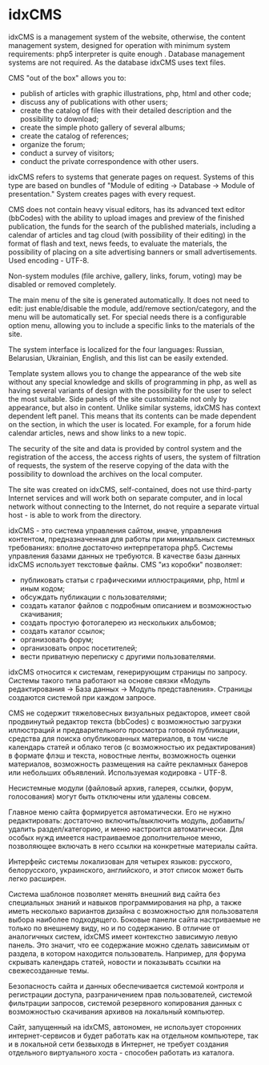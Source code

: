 idxCMS
======

idxCMS is a management system of the website, otherwise, the content management system, designed for operation with minimum system requirements: php5 interpreter is quite enough . Database management systems are not required. As the database idxCMS uses text files.

CMS "out of the box" allows you to:
- publish of articles with graphic illustrations, php, html and other code;
- discuss any of publications with other users;
- create the catalog of files with their detailed description and the possibility to download;
- create the simple photo gallery of several albums;
- create the catalog of references;
- organize the forum;
- conduct a survey of visitors;
- conduct the private correspondence with other users.

idxCMS refers to systems that generate pages on request. Systems of this type are based on bundles of "Module of editing → Database → Module of presentation." System creates pages with every request.

CMS does not contain heavy visual editors, has its advanced text editor (bbCodes) with the ability to upload images and preview of the finished publication, the funds for the search of the published materials, including a calendar of articles and tag cloud (with possibility of their editing) in the format of flash and text, news feeds, to evaluate the materials, the possibility of placing on a site advertising banners or small advertisements. Used encoding - UTF-8.

Non-system modules (file archive, gallery, links, forum, voting) may be disabled or removed completely.

The main menu of the site is generated automatically. It does not need to edit: just enable/disable the module, add/remove section/category, and the menu will be automatically set. For special needs there is a configurable option menu, allowing you to include a specific links to the materials of the site.

The system interface is localized for the four languages: Russian, Belarusian, Ukrainian, English, and this list can be easily extended.

Template system allows you to change the appearance of the web site without any special knowledge and skills of programming in php, as well as having several variants of design with the possibility for the user to select the most suitable. Side panels of the site customizable not only by appearance, but also in content. Unlike similar systems, idxCMS has context dependent left panel. This means that its contents can be made dependent on the section, in which the user is located. For example, for a forum hide calendar articles, news and show links to a new topic.

The security of the site and data is provided by control system and the registration of the access, the access rights of users, the system of filtration of requests, the system of the reserve copying of the data with the possibility to download the archives on the local computer.

The site was created on idxCMS, self-contained, does not use third-party Internet services and will work both on separate computer, and in local network without connecting to the Internet, do not require a separate virtual host - is able to work from the directory.

idxCMS - это система управления сайтом, иначе, управления контентом, предназначенная для работы при минимальных системных требованиях: вполне достаточно интерпретатора php5. Системы управления базами данных не требуются. В качестве базы данных idxCMS использует текстовые файлы.
CMS "из коробки" позволяет:
- публиковать статьи с графическими иллюстрациями, php, html и иным кодом;
- обсуждать публикации с пользователями;
- создать каталог файлов с подробным описанием и возможностью скачивания;
- создать простую фотогалерею из нескольких альбомов;
- создать каталог ссылок;
- организовать форум;
- организовать опрос посетителей;
- вести приватную переписку с другими пользователями.

idxCMS относится к системам, генерирующим страницы по запросу. Системы такого типа работают на основе связки «Модуль редактирования → База данных → Модуль представления».  Страницы создаются системой при каждом запросе.

CMS не содержит тяжеловесных визуальных редакторов, имеет свой продвинутый редактор текста (bbCodes) с возможностью загрузки иллюстраций и предварительного просмотра готовой публикации, средства для поиска опубликованных материалов, в том числе календарь статей и облако тегов (с возможностью их редактирования) в формате флэш и текста, новостные ленты, возможность оценки материалов, возможность размещения на сайте рекламных банеров или небольших объявлений. Используемая кодировка - UTF-8.

Несистемные модули (файловый архив, галерея, ссылки, форум, голосования) могут быть отключены или удалены совсем.

Главное меню сайта формируется автоматически. Его не нужно редактировать: достаточно включить/выключить модуль, добавить/удалить раздел/категорию, и меню настроится автоматически. Для особых нужд имеется настраиваемое дополнительное меню, позволяющее включать в него ссылки на конкретные материалы сайта.

Интерфейс системы локализован для четырех языков: русского, белорусского, украинского, английского, и этот список может быть легко расширен.

Система шаблонов позволяет менять внешний вид сайта без специальных знаний и навыков программирования на php, а также иметь несколько вариантов дизайна с возможностью для пользователя выбора наиболее подходящего. Боковые панели сайта настриваемые не только по внешнему виду, но и по содержанию. В отличие от аналогичных систем, idxCMS имеет контекстно зависимую левую панель. Это значит, что ее содержание можно сделать зависимым от раздела, в котором находится пользователь. Например, для форума скрывать календарь статей, новости и показывать ссылки на свежесозданные темы.

Безопасность сайта и данных обеспечивается системой контроля и регистрации доступа, разграничением прав пользователей, системой фильтрации запросов, системой резервного копирования данных с возможностью скачивания архивов на локальный компьютер.

Сайт, запущенный на idxCMS, автономен, не использует сторонних интернет-сервисов и будет работать как на отдельном компьютере, так и в локальной сети безвыходв в Интернет, не требует создания отдельного виртуального хоста - способен работать из каталога.